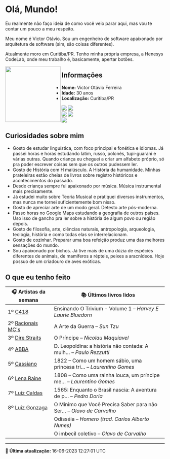 # Olá, Mundo!

Eu realmente não faço ideia de como você veio parar aqui, mas vou te contar um pouco a meu respeito.

Meu nome é Victor Otávio. Sou um engenheiro de software apaixonado por arquitetura de software (sim, são coisas diferentes).

Atualmente moro em Curitiba/PR. Tenho minha própria empresa, a Henesys CodeLab, onde meu trabalho é, basicamente, apertar botões.

<img align="left" src="https://github.com/vctrtvfrrr/vctrtvfrrr/raw/master/octocat.png" alt="" width="175" />

## Informações

- **Nome:** Victor Otávio Ferreira
- **Idade:** 30 anos
- **Localização:** Curitiba/PR

[![](https://img.shields.io/badge/LinkedIn-victorotavio-blue)](https://www.linkedin.com/in/victorotavio/) [![](https://img.shields.io/badge/Twitter-@vctrtvfrrr-blue)](https://twitter.com/vctrtvfrrr)  
[![](https://img.shields.io/badge/GitHub-vctrtvfrrr-24292e)](https://github.com/vctrtvfrrr) [![](https://img.shields.io/badge/GitLab-vctrtvfrrr-ec5d16)](https://gitlab.com/vctrtvfrrr)  
[![](https://img.shields.io/badge/Email-victor@otavioferreira.com.br-red)](mailto:victor@otavioferreira.com.br)  

## Curiosidades sobre mim

-   Gosto de estudar linguística, com foco principal e fonética e idiomas. Já passei horas e horas estudando latim, russo, polonês, tupi-guarani e várias outras. Quando criança eu cheguei a criar um alfabeto próprio, só pra poder escrever coisas sem que os outros pudessem ler.
-   Gosto de História com H maiúsculo. A História da humanidade. Minhas prateleiras estão cheias de livros sobre registro históricos e acontecimentos do passado.
-   Desde criança sempre fui apaixonado por música. Música instrumental mais precisamente.
-   Já estudei muito sobre Teoria Musical e pratiquei diversos instrumentos, mas nunca me tornei suficientemente bom nisso.
-   Gosto de apreciar arte de um modo geral. Detesto arte pós-moderna.
-   Passo horas no Google Maps estudando a geografia de outros países. Uso isso de gancho pra ler sobre a história de algum povo ou região depois.
-   Gosto de filosofia, arte, ciências naturais, antropologia, arqueologia, teologia, história e como todas elas se interrelacionam.
-   Gosto de cozinhar. Preparar uma boa refeição produz uma das melhores sensações do mundo.
-   Sou apaixonado por bichos. Já tive mais de uma dúzia de espécies diferentes de animais, de mamiferos a répteis, peixes a aracnídeos. Hoje possuo de um criadouro de aves exóticas.


## O que eu tenho feito

|                      🎧 Artistas da semana                      |                      📚 Últimos livros lidos                      |
|-----------------------------------------------------------------|-------------------------------------------------------------------|
| 1º [C418](https://www.last.fm/music/C418)                       | Ensinando O Trivium - Volume 1	–	_Harvey E Laurie Bluedorn_         |
| 2º [Racionais MC's](https://www.last.fm/music/Racionais+MC%27s) | A Arte da Guerra	–	_Sun Tzu_                                        |
| 3º [Dire Straits](https://www.last.fm/music/Dire+Straits)       | O Príncipe	–	_Nicolau Maquiavel_                                    |
| 4º [ABBA](https://www.last.fm/music/ABBA)                       | D. Leopoldina: a história não contada: A mulh…	–	_Paulo Rezzutti_   |
| 5º [Cassiano](https://www.last.fm/music/Cassiano)               | 1822 – Como um homem sábio, uma princesa tri…	–	_Laurentino Gomes_  |
| 6º [Lena Raine](https://www.last.fm/music/Lena+Raine)           | 1808 – Como uma rainha louca, um príncipe me…	–	_Laurentino Gomes_  |
| 7º [Luiz Caldas](https://www.last.fm/music/Luiz+Caldas)         | 1565: Enquanto o Brasil nascia: A aventura de p…	–	_Pedro Doria_    |
| 8º [Luiz Gonzaga](https://www.last.fm/music/Luiz+Gonzaga)       | O Mínimo que Você Precisa Saber para não Ser…	–	_Olavo de Carvalho_ |
|                                                                 | Odisséia	–	_Homero (trad. Carlos Alberto Nunes)_                    |
|                                                                 | O imbecil coletivo	–	_Olavo de Carvalho_                            |


---

🚀 **Última atualização:** 16-06-2023 12:27:01 UTC